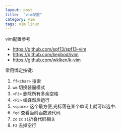 ```yaml
---
layout: post
title:  "vim配置"
category: vim
tags: vim linux
---
```


vim配置参考

* https://github.com/spf13/spf13-vim
* https://github.com/kepbod/ivim
* https://github.com/wklken/k-vim

常用绑定按键:

1. `ff<char>` 搜索
2. `wm` 切换装逼模式
3. `<F3>` 删除所有多余空格
4. `<F5>` 编译然后运行
5. `<space>` 这个最方便,光标落在某个单词上就可以选中.
6. `fgd` 查看当前函数源代码
7. `zo` `zc` `zi`折叠代码相关
8. `F2` 去掉空行
